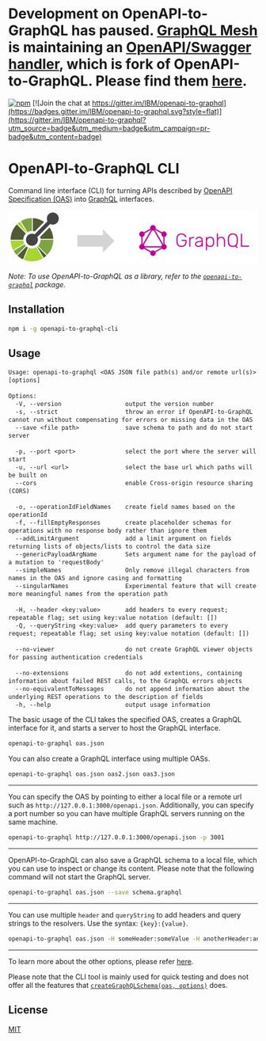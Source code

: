 # Development on OpenAPI-to-GraphQL has paused. [GraphQL Mesh](https://the-guild.dev/graphql/mesh) is maintaining an [OpenAPI/Swagger handler](https://github.com/ardatan/graphql-mesh/tree/39e8e083cdb5b6e0746a9bdab7cc71555fb40220/packages/loaders/openapi), which is fork of OpenAPI-to-GraphQL. Please find them [here](https://the-guild.dev/graphql/mesh/docs/handlers/openapi).

[![npm](https://img.shields.io/npm/v/openapi-to-graphql-cli.svg?style=flat)](https://www.npmjs.com/package/openapi-to-graphql-cli)
[![Join the chat at https://gitter.im/IBM/openapi-to-graphql](https://badges.gitter.im/IBM/openapi-to-graphql.svg?style=flat)](https://gitter.im/IBM/openapi-to-graphql?utm_source=badge&utm_medium=badge&utm_campaign=pr-badge&utm_content=badge)

# OpenAPI-to-GraphQL CLI

Command line interface (CLI) for turning APIs described by [OpenAPI Specification (OAS)](https://github.com/OAI/OpenAPI-Specification) into [GraphQL](https://graphql.org/) interfaces.

<img src="https://raw.githubusercontent.com/ibm/openapi-to-graphql/master/docs/translation.png" alt="Overview of translation" width="600">

_Note: To use OpenAPI-to-GraphQL as a library, refer to the [`openapi-to-graphql`](https://github.com/IBM/openapi-to-graphql/tree/master/packages/openapi-to-graphql) package._

## Installation

```bash
npm i -g openapi-to-graphql-cli
```

## Usage

```
Usage: openapi-to-graphql <OAS JSON file path(s) and/or remote url(s)> [options]

Options:
  -V, --version                  output the version number
  -s, --strict                   throw an error if OpenAPI-to-GraphQL cannot run without compensating for errors or missing data in the OAS
  --save <file path>             save schema to path and do not start server

  -p, --port <port>              select the port where the server will start
  -u, --url <url>                select the base url which paths will be built on
  --cors                         enable Cross-origin resource sharing (CORS)

  -o, --operationIdFieldNames    create field names based on the operationId
  -f, --fillEmptyResponses       create placeholder schemas for operations with no response body rather than ignore them
  --addLimitArgument             add a limit argument on fields returning lists of objects/lists to control the data size
  --genericPayloadArgName        Sets argument name for the payload of a mutation to 'requestBody'
  --simpleNames                  Only remove illegal characters from names in the OAS and ignore casing and formatting
  --singularNames                Experimental feature that will create more meaningful names from the operation path

  -H, --header <key:value>       add headers to every request; repeatable flag; set using key:value notation (default: [])
  -Q, --queryString <key:value>  add query parameters to every request; repeatable flag; set using key:value notation (default: [])

  --no-viewer                    do not create GraphQL viewer objects for passing authentication credentials

  --no-extensions                do not add extentions, containing information about failed REST calls, to the GraphQL errors objects
  --no-equivalentToMessages      do not append information about the underlying REST operations to the description of fields
  -h, --help                     output usage information
```

The basic usage of the CLI takes the specified OAS, creates a GraphQL interface for it, and starts a server to host the GraphQL interface.

```sh
openapi-to-graphql oas.json
```

You can also create a GraphQL interface using multiple OASs.

```sh
openapi-to-graphql oas.json oas2.json oas3.json
```

---

You can specify the OAS by pointing to either a local file or a remote url such as `http://127.0.0.1:3000/openapi.json`. Additionally, you can specify a port number so you can have multiple GraphQL servers running on the same machine.

```sh
openapi-to-graphql http://127.0.0.1:3000/openapi.json -p 3001
```

---

OpenAPI-to-GraphQL can also save a GraphQL schema to a local file, which you can use to inspect or change its content. Please note that the following command will not start the GraphQL server.

```sh
openapi-to-graphql oas.json --save schema.graphql
```

---

You can use multiple `header` and `queryString` to add headers and query strings to the resolvers. Use the syntax: `{key}:{value}`.

```sh
openapi-to-graphql oas.json -H someHeader:someValue -H anotherHeader:anotherValue -Q "exampleQueryString:This one contains spaces!"
```

---

To learn more about the other options, please refer [here](https://github.com/IBM/openapi-to-graphql/tree/master/packages/openapi-to-graphql#options).

Please note that the CLI tool is mainly used for quick testing and does not offer all the features that [`createGraphQLSchema(oas, options)`](https://github.com/IBM/openapi-to-graphql/tree/master/packages/openapi-to-graphql#usage) does.

## License

[MIT](./LICENSE.md)
